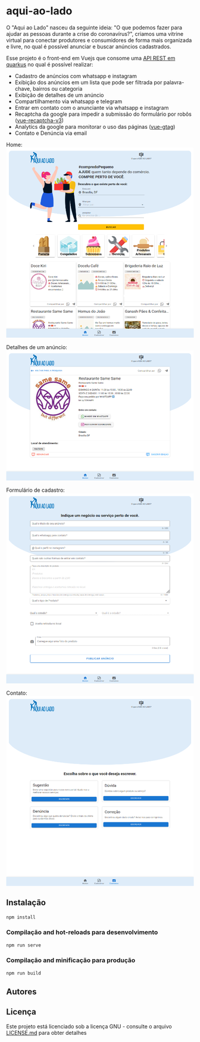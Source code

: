 # aqui-ao-lado

O "Aqui ao Lado" nasceu da seguinte ideia: "O que podemos fazer para ajudar as pessoas durante a crise do coronavírus?", criamos uma vitrine virtual para conectar produtores e consumidores de forma mais organizada e livre, no qual é possível anunciar e buscar anúncios cadastrados.

Esse projeto é o front-end em Vuejs que consome uma [API REST em quarkus](https://github.com/HeptaTecnologia/aqui-ao-lado-api-quarkus) no qual é possível realizar:

* Cadastro de anúncios com whatsapp e instagram
* Exibição dos anúncios em um lista que pode ser filtrada por palavra-chave, bairros ou categoria
* Exibição de detalhes de um anúncio
* Compartilhamento via whatsapp e telegram
* Entrar em contato com o anunciante via whatsapp e instagram
* Recaptcha da google para impedir a submissão do formulário por robôs ([vue-recaptcha-v3](https://github.com/AurityLab/vue-recaptcha-v3))
* Analytics da google para monitorar o uso das páginas ([vue-gtag](https://github.com/MatteoGabriele/vue-gtag))
* Contato e Denúncia via email

Home: ![Home](https://github.com/HeptaTecnologia/aqui-ao-lado-vuejs/blob/master/Screenshot_2020-04-27%20Aqui%20ao%20Lado(1).png)

Detalhes de um anúncio: ![Detalhes de um anúncio](https://github.com/HeptaTecnologia/aqui-ao-lado-vuejs/blob/master/Screenshot_2020-04-28%20Aqui%20ao%20Lado.png)

Formulário de cadastro: ![Formulário de Cadastro](https://github.com/HeptaTecnologia/aqui-ao-lado-vuejs/blob/master/Screenshot_2020-04-27%20Aqui%20ao%20Lado(2).png)

Contato: ![Contato](https://github.com/HeptaTecnologia/aqui-ao-lado-vuejs/blob/master/Screenshot_2020-04-27%20Aqui%20ao%20Lado(3).png)

## Instalação
```
npm install
```

### Compilação and hot-reloads para desenvolvimento
```
npm run serve
```

### Compilação and minificação para produção
```
npm run build
```

## Autores

## Licença
Este projeto está licenciado sob a licença GNU - consulte o arquivo [LICENSE.md](https://github.com/HeptaTecnologia/aqui-ao-lado-vuejs/blob/master/LICENSE) para obter detalhes

